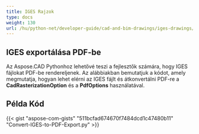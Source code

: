 ```yaml
---
title: IGES Rajzok
type: docs
weight: 130
url: /hu/python-net/developer-guide/cad-and-bim-drawings/iges-drawings/
---
```


## **IGES exportálása PDF-be**

Az Aspose.CAD Pythonhoz lehetővé teszi a fejlesztők számára, hogy IGES fájlokat PDF-be rendereljenek. Az alábbiakban bemutatjuk a kódot, amely megmutatja, hogyan lehet elérni az IGES fájlt és átkonvertálni PDF-re a **CadRasterizationOption** és a **PdfOptions** használatával.

## Példa Kód

{{< gist "aspose-com-gists" "511bcfad674670f7484dcd1c47480b11" "Convert-IGES-to-PDF-Export.py" >}}
